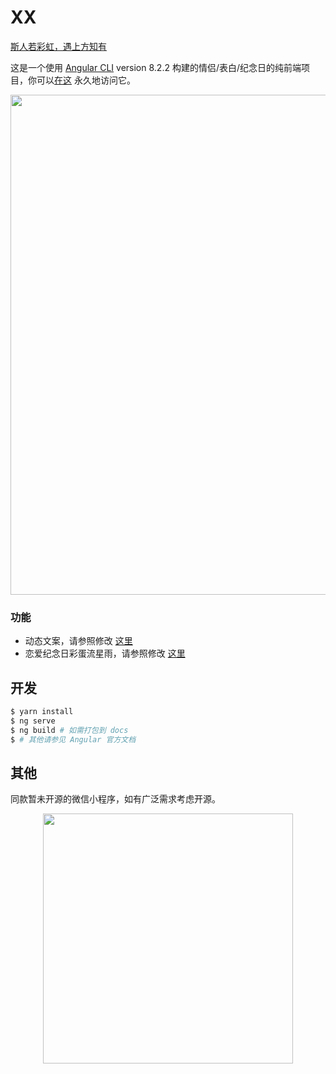 # XX 
[斯人若彩虹，遇上方知有](https://chengyumeng.github.io/xx)

这是一个使用 [Angular CLI](https://github.com/angular/angular-cli) version 8.2.2 构建的情侣/表白/纪念日的纯前端项目，你可以[在这](https://chengyumeng.github.io/xx) 永久地访问它。

<p align="center">
  <a href="https://chengyumeng.github.io/xx">
    <img width="800" src="https://s3.ax1x.com/2021/02/21/yorB8O.png">
  </a>
</p>

### 功能
- 动态文案，请参照修改 [这里](https://github.com/chengyumeng/xx/blob/master/src/data/book.css)
- 恋爱纪念日彩蛋流星雨，请参照修改 [这里](https://github.com/chengyumeng/xx/blob/master/src/data/anniversary.ts)

## 开发

```bash
$ yarn install
$ ng serve
$ ng build # 如需打包到 docs
$ # 其他请参见 Angular 官方文档
```

## 其他
同款暂未开源的微信小程序，如有广泛需求考虑开源。
<p align="center">
  <a href="https://chengyumeng.github.io/xx">
    <img width="400" src="https://s3.ax1x.com/2021/02/21/yos8FP.jpg">
  </a>
</p>
